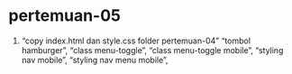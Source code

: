 # pertemuan-05
<ol>
<li>“copy index.html dan style.css folder pertemuan-04”
“tombol hamburger”,
“class menu-toggle”,
“class menu-toggle mobile”,
“styling nav mobile”,
“styling nav menu mobile”,</li>